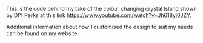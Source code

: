 This is the code behind my take of the colour changing crystal Island shown by DIY Perks at this link https://www.youtube.com/watch?v=Jh618yi0JZY.

Additional information about how I customised the design to suit my needs can be found on my website.
